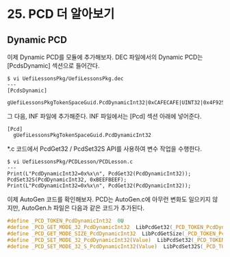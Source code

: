 # 25. PCD 더 알아보기

## Dynamic PCD

&#x20;이제 Dynamic PCD를 모듈에 추가해보자. DEC 파일에서의 Dynamic PCD는 \[PcdsDynamic] 섹션으로 들어간다.

```
$ vi UefiLessonsPkg/UefiLessonsPkg.dec
---
[PcdsDynamic]
  gUefiLessonsPkgTokenSpaceGuid.PcdDynamicInt32|0xCAFECAFE|UINT32|0x4F9259A3
```



&#x20;그 다음, INF 파일에 추가해준다. INF 파일에서는 \[Pcd] 섹션 아래에 넣어준다.

```
[Pcd]
  gUefiLessonsPkgTokenSpaceGuid.PcdDynamicInt32
```



\*.c 코드에서 PcdGet32 / PcdSet32S API를 사용하여 변수 작업을 수행한다.

```
$ vi UefiLessonsPkg/PCDLesson/PCDLesson.c
---
Print(L"PcdDynamicInt32=0x%x\n", PcdGet32(PcdDynamicInt32));
PcdSet32S(PcdDynamicInt32, 0xBEEFBEEF);
Print(L"PcdDynamicInt32=0x%x\n", PcdGet32(PcdDynamicInt32));
```



&#x20;이제 AutoGen 코드를 확인해보자. PCD는 AutoGen.c에 아무런 변화도 일으키지 않지만, AutoGen.h 파일은 다음과 같은 코드가 추가된다.

```c
#define _PCD_TOKEN_PcdDynamicInt32  0U
#define _PCD_GET_MODE_32_PcdDynamicInt32  LibPcdGet32(_PCD_TOKEN_PcdDynamicInt32)
#define _PCD_GET_MODE_SIZE_PcdDynamicInt32  LibPcdGetSize(_PCD_TOKEN_PcdDynamicInt32)
#define _PCD_SET_MODE_32_PcdDynamicInt32(Value)  LibPcdSet32(_PCD_TOKEN_PcdDynamicInt32, (Value))
#define _PCD_SET_MODE_32_S_PcdDynamicInt32(Value)  LibPcdSet32S(_PCD_TOKEN_PcdDynamicInt32, (Value))
```

